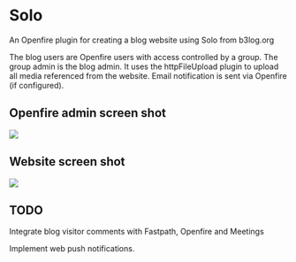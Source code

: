 # Solo
An Openfire plugin for creating a blog website using Solo from b3log.org

The blog users are Openfire users with access controlled by a group. The group admin is the blog admin. It uses the httpFileUpload plugin to upload all media referenced from the website. Email notification is sent via Openfire (if configured).

## Openfire admin screen shot
![](http://traderlynk.net/solo-openfire.png)

## Website screen shot
![](http://traderlynk.net/solo-serena.png)

## TODO
Integrate blog visitor comments with Fastpath, Openfire and Meetings

Implement web push notifications.
